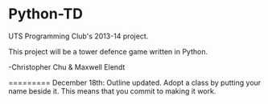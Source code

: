 Python-TD
=========

UTS Programming Club's 2013-14 project. 


This project will be a tower defence game written in Python.

-Christopher Chu & Maxwell Elendt


=========
December 18th: Outline updated. Adopt a class by putting your name beside it. This means that you commit to making it work. 
